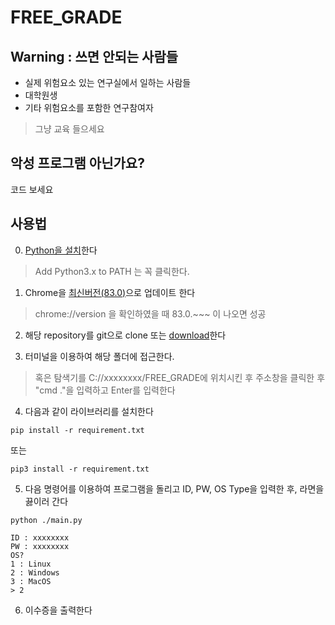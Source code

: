 FREE_GRADE
=====================

## Warning : 쓰면 안되는 사람들

* 실제 위험요소 있는 연구실에서 일하는 사람들
* 대학원생
* 기타 위험요소를 포함한 연구참여자
> 그냥 교육 들으세요

## 악성 프로그램 아닌가요?
코드 보세요

## 사용법
0. [Python을 설치](https://www.python.org/ftp/python/3.8.0/python-3.8.0.exe)한다
> Add Python3.x to PATH 는 꼭 클릭한다.

1. Chrome을 [최신버전(83.0)](https://www.google.com/chrome/)으로 업데이트 한다
> chrome://version 을 확인하였을 때 83.0.~~~ 이 나오면 성공

2. 해당 repository를 git으로 clone 또는 [download](https://github.com/PngWnA/FREE_GRADE/archive/master.zip)한다

3. 터미널을 이용하여 해당 폴더에 접근한다.
> 혹은 탐색기를 C://xxxxxxxx/FREE_GRADE에 위치시킨 후 주소창을 클릭한 후 "cmd ."을 입력하고 Enter를 입력한다

4. 다음과 같이 라이브러리를 설치한다

```pip install -r requirement.txt```

또는

```pip3 install -r requirement.txt```

5. 다음 명령어를 이용하여 프로그램을 돌리고 ID, PW, OS Type을 입력한 후, 라면을 끓이러 간다

```python ./main.py```

```
ID : xxxxxxxx
PW : xxxxxxxx
OS?
1 : Linux
2 : Windows
3 : MacOS
> 2
```

6. 이수증을 출력한다

